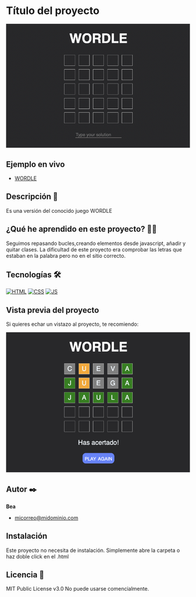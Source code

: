 # Título del proyecto

![Imagen del proyecto](https://raw.githubusercontent.com/BeatrizRodriguezReglero/wordle-vite/main/src/assets/images/image-wordle.png)

## Ejemplo en vivo

- [WORDLE](https://beatrizrodriguezreglero.github.io/wordle-vite/)


## Descripción 📑

Es una versión del conocido juego WORDLE

## ¿Qué he aprendido en este proyecto? 🙇🏻

Seguimos repasando bucles,creando elementos desde javascript, añadir y quitar clases. 
La dificultad de este proyecto era comprobar las letras que estaban en la palabra pero no en el sitio correcto.

## Tecnologías 🛠

<!-- Iconos sacados de: https://github.com/hendrasob/badges/blob/master/README.md y https://github.com/alexandresanlim/Badges4-README.md-Profile -->

[![HTML](https://img.shields.io/badge/HTML5-E34F26?style=for-the-badge&logo=html5&logoColor=white)](https://es.wikipedia.org/wiki/HTML5)
[![CSS](https://img.shields.io/badge/CSS3-1572B6?style=for-the-badge&logo=css3&logoColor=white)](https://es.wikipedia.org/wiki/CSS)
[![JS](https://img.shields.io/badge/JavaScript-F7DF1E?style=for-the-badge&logo=javascript&logoColor=black)](https://es.wikipedia.org/wiki/JavaScript)

## Vista previa del proyecto

Si quieres echar un vistazo al proyecto, te recomiendo:

![Captura del proyecto](https://raw.githubusercontent.com/BeatrizRodriguezReglero/wordle-vite/main/src/assets/images/image-final.png)


## Autor ✒️

**Bea**

- [micorreo@midominio.com](beatriz.rreglero@gmail.com)



## Instalación

Este proyecto no necesita de instalación. Simplemente abre la carpeta o haz doble click en el .html

## Licencia 📄

MIT Public License v3.0
No puede usarse comencialmente.
